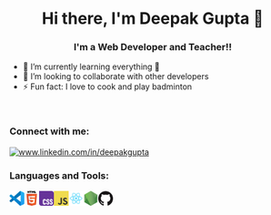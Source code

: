 <!--<img src="https://www.propatel.com/wp-content/uploads/2019/09/coding-and-testing-programming-of-software.jpg" width="960" height="340" alt="IMAGE"/>-->

<h1 align="center"> Hi there, I'm Deepak Gupta 👋 </h1>

<h3 align="center"> I'm a Web Developer and Teacher!!</h3>

- 🌱 I’m currently learning everything 🤣
- 👯 I’m looking to collaborate with other developers
- ⚡ Fun fact: I love to cook and play badminton

<br />

<h3 align="left">Connect with me:</h3>
<p align="left">
<a href="https://www.linkedin.com/in/deepak-gupta-48a541219/" target="blank"><img align="center" src="https://cdn.jsdelivr.net/npm/simple-icons@3.0.1/icons/linkedin.svg" alt="www.linkedin.com/in/deepakgupta" height="30" width="40" /></a>
</p>


### Languages and Tools:

<img align="left" alt="Visual Studio Code" width="26px" src="https://raw.githubusercontent.com/github/explore/80688e429a7d4ef2fca1e82350fe8e3517d3494d/topics/visual-studio-code/visual-studio-code.png" />
<img align="left" alt="HTML5" width="26px" src="https://raw.githubusercontent.com/github/explore/80688e429a7d4ef2fca1e82350fe8e3517d3494d/topics/html/html.png" />
<img align="left" alt="CSS3" width="26px" src="https://raw.githubusercontent.com/github/explore/80688e429a7d4ef2fca1e82350fe8e3517d3494d/topics/css/css.png" />
<img align="left" alt="JavaScript" width="26px" src="https://raw.githubusercontent.com/github/explore/80688e429a7d4ef2fca1e82350fe8e3517d3494d/topics/javascript/javascript.png" />
<img align="left" alt="React" width="26px" src="https://raw.githubusercontent.com/github/explore/80688e429a7d4ef2fca1e82350fe8e3517d3494d/topics/react/react.png" />
<img align="left" alt="Node.js" width="26px" src="https://raw.githubusercontent.com/github/explore/80688e429a7d4ef2fca1e82350fe8e3517d3494d/topics/nodejs/nodejs.png" />
<img align="left" alt="GitHub" width="26px" src="https://raw.githubusercontent.com/github/explore/78df643247d429f6cc873026c0622819ad797942/topics/github/github.png" />

<br />
<br />
